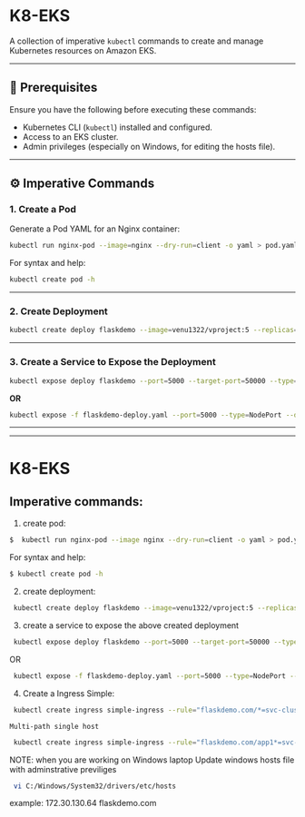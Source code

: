 # K8-EKS

A collection of imperative `kubectl` commands to create and manage Kubernetes resources on Amazon EKS.

---

## 📌 Prerequisites
Ensure you have the following before executing these commands:
- Kubernetes CLI (`kubectl`) installed and configured.
- Access to an EKS cluster.
- Admin privileges (especially on Windows, for editing the hosts file).

---

## ⚙️ Imperative Commands

### 1. Create a Pod
Generate a Pod YAML for an Nginx container:

```bash
kubectl run nginx-pod --image=nginx --dry-run=client -o yaml > pod.yaml
```
For syntax and help:
```bash
kubectl create pod -h
```
---
### 2. Create Deployment
```bash
kubectl create deploy flaskdemo --image=venu1322/vproject:5 --replicas=2 --port=5000 --dry-run=client -o yaml > flaskdemo-deploy.yaml
```

---
### 3. Create a Service to Expose the Deployment
```bash
kubectl expose deploy flaskdemo --port=5000 --target-port=50000 --type=NodePort --dry-run=client -o yaml > svc.yaml
```
**OR**

```bash
kubectl expose -f flaskdemo-deploy.yaml --port=5000 --type=NodePort --dry-run=client -o yaml > svc.yaml
```

---
-------------------------------------------------------
# K8-EKS

## Imperative commands:
1. create pod:
```bash
$  kubectl run nginx-pod --image nginx --dry-run=client -o yaml > pod.yaml
```
For syntax and help:
```bash
$ kubectl create pod -h
```

2. create deployment:
```bash
 kubectl create deploy flaskdemo --image=venu1322/vproject:5 --replicas=2 --port=5000 --dry-run=client -o yaml > flaskdemo-deploy.yaml

```
3. create a service to expose the above created deployment
```bash
 kubectl expose deploy flaskdemo --port=5000 --target-port=50000 --type=NodePort --dry-run=client -o yaml > svc.yaml

```
OR

```bash
 kubectl expose -f flaskdemo-deploy.yaml --port=5000 --type=NodePort --dry-run=client -o yaml > svc.yaml

```
4. Create a Ingress
    Simple:
```bash
 kubectl create ingress simple-ingress --rule="flaskdemo.com/*=svc-clusterip:5000" --class=default --annotation nginx.ingress.kubernetes.io/rewrite-target=/ --annotation nginx.ingress.kubernetes.io/ssl-redirect="false" --dry-run=client -o yaml > simple-ingress.yaml
 ```
    Multi-path single host

```bash
 kubectl create ingress simple-ingress --rule="flaskdemo.com/app1*=svc-svc1:5000" --rule="flaskdemo.com/app2*=svc-svc2:8080" --class=default --annotation nginx.ingress.kubernetes.io/rewrite-target=/ --annotation nginx.ingress.kubernetes.io/ssl-redirect="false" --dry-run=client -o yaml > simple-ingress.yaml
 ```
 NOTE: when you are working on Windows laptop 
 Update windows hosts file with adminstrative previliges
 ```bash
  vi C:/Windows/System32/drivers/etc/hosts
```
example: 
172.30.130.64 flaskdemo.com